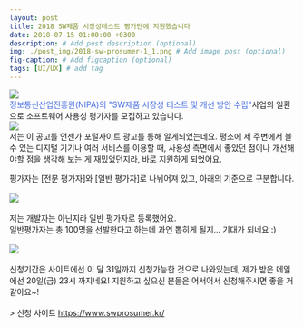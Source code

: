 ```yaml
---
layout: post
title: 2018 SW제품 시장성테스트 평가단에 지원했습니다
date: 2018-07-15 01:00:00 +0300
description: # Add post description (optional)
img: ./post_img/2018-sw-prosumer-1_1.png # Add image post (optional)
fig-caption: # Add figcaption (optional)
tags: [UI/UX] # add tag
---
```


<img src="{{site.baseurl}}/assets/post_img/2018-sw-prosumer-1_1.png">  
<br />
<span style="color:RoyalBlue">정보통신산업진흥원(NIPA)의 "SW제품 시장성 테스트 및 개선 방안 수립"</span>사업의 일환으로 소프트웨어 사용성 평가자를 모집하고 있습니다.  
<br />
<img src="{{site.baseurl}}/assets/post_img/2018-sw-prosumer-1_3.png" class="c2">  
<br />
저는 이 공고를 언젠가 포털사이트 광고를 통해 알게되었는데요.  
평소에 제 주변에서 볼 수 있는 디지털 기기나 여러 서비스를 이용할 때, 사용성 측면에서 좋았던 점이나 개선해야할 점을 생각해 보는 게 재밌었던지라, 바로 지원하게 되었어요.

평가자는 [전문 평가자]와 [일반 평가자]로 나뉘어져 있고, 아래의 기준으로 구분합니다.  
<br />
<img src="{{site.baseurl}}/assets/post_img/2018-sw-prosumer-1_4.png">  
<br />
저는 개발자는 아닌지라 일반 평가자로 등록했어요.  
일반평가자는 총 100명을 선발한다고 하는데 과연 뽑히게 될지... 기대가 되네요 :)  
<br />
<img src="{{site.baseurl}}/assets/post_img/2018-sw-prosumer-1_5.png" class="w70">  
<br />
신청기간은 사이트에선 이 달 31일까지 신청가능한 것으로 나와있는데, 제가 받은 메일에선 20일(금) 23시 까지네요!
지원하고 싶으신 분들은 어서어서 신청해주시면 좋을 거 같아요~!  
<br />
&#62; 신청 사이트 <https://www.swprosumer.kr/>